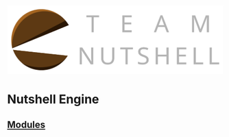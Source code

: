 ![Team Nutshell](assets/images/team-nutshell-logo-full-dark-theme.png)

# Nutshell Engine
## [Modules](nutshellengine/modules/index.md)
